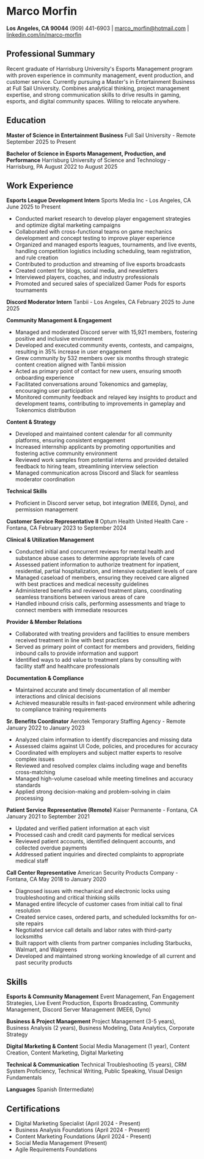
# Marco Morfin

**Los Angeles, CA 90044**
(909) 441-6903 | [marco_morfin@hotmail.com](mailto:marco_morfin@hotmail.com) | [linkedin.com/in/marco-morfin](https://www.linkedin.com/in/marco-morfin)

## Professional Summary

Recent graduate of Harrisburg University's Esports Management program with proven experience in community management, event production, and customer service. Currently pursuing a Master's in Entertainment Business at Full Sail University. Combines analytical thinking, project management expertise, and strong communication skills to drive results in gaming, esports, and digital community spaces. Willing to relocate anywhere.

## Education

**Master of Science in Entertainment Business**
Full Sail University - Remote
September 2025 to Present

**Bachelor of Science in Esports Management, Production, and Performance**
Harrisburg University of Science and Technology - Harrisburg, PA
August 2022 to August 2025

## Work Experience

**Esports League Development Intern**
Sports Media Inc - Los Angeles, CA
June 2025 to Present

- Conducted market research to develop player engagement strategies and optimize digital marketing campaigns
- Collaborated with cross-functional teams on game mechanics development and concept testing to improve player experience
- Organized and managed esports leagues, tournaments, and live events, handling competition logistics including scheduling, team registration, and rule creation
- Contributed to production and streaming of live esports broadcasts
- Created content for blogs, social media, and newsletters
- Interviewed players, coaches, and industry professionals
- Promoted and secured sales of specialized Gamer Pods for esports tournaments

**Discord Moderator Intern**
Tanbii - Los Angeles, CA
February 2025 to June 2025

**Community Management & Engagement**

- Managed and moderated Discord server with 15,921 members, fostering positive and inclusive environment
- Developed and executed community events, contests, and campaigns, resulting in 35% increase in user engagement
- Grew community by 532 members over six months through strategic content creation aligned with Tanbii mission
- Acted as primary point of contact for new users, ensuring smooth onboarding experience
- Facilitated conversations around Tokenomics and gameplay, encouraging user participation
- Monitored community feedback and relayed key insights to product and development teams, contributing to improvements in gameplay and Tokenomics distribution

**Content & Strategy**

- Developed and maintained content calendar for all community platforms, ensuring consistent engagement
- Increased internship applicants by promoting opportunities and fostering active community environment
- Reviewed work samples from potential interns and provided detailed feedback to hiring team, streamlining interview selection
- Managed communication across Discord and Slack for seamless moderator coordination

**Technical Skills**

- Proficient in Discord server setup, bot integration (MEE6, Dyno), and permission management

**Customer Service Representative II**
Optum Health United Health Care - Fontana, CA
February 2023 to September 2024

**Clinical & Utilization Management**

- Conducted initial and concurrent reviews for mental health and substance abuse cases to determine appropriate levels of care
- Assessed patient information to authorize treatment for inpatient, residential, partial hospitalization, and intensive outpatient levels of care
- Managed caseload of members, ensuring they received care aligned with best practices and medical necessity guidelines
- Administered benefits and reviewed treatment plans, coordinating seamless transitions between various areas of care
- Handled inbound crisis calls, performing assessments and triage to connect members with immediate resources

**Provider & Member Relations**

- Collaborated with treating providers and facilities to ensure members received treatment in line with best practices
- Served as primary point of contact for members and providers, fielding inbound calls to provide information and support
- Identified ways to add value to treatment plans by consulting with facility staff and healthcare professionals

**Documentation & Compliance**

- Maintained accurate and timely documentation of all member interactions and clinical decisions
- Achieved measurable results in fast-paced environment while adhering to compliance training requirements

**Sr. Benefits Coordinator**
Aerotek Temporary Staffing Agency - Remote
January 2022 to January 2023

- Analyzed claim information to identify discrepancies and missing data
- Assessed claims against UI Code, policies, and procedures for accuracy
- Coordinated with employers and subject matter experts to resolve complex issues
- Reviewed and resolved complex claims including wage and benefits cross-matching
- Managed high-volume caseload while meeting timelines and accuracy standards
- Applied strong decision-making and problem-solving in claim processing

**Patient Service Representative (Remote)**
Kaiser Permanente - Fontana, CA
January 2021 to September 2021

- Updated and verified patient information at each visit
- Processed cash and credit card payments for medical services
- Reviewed patient accounts, identified delinquent accounts, and collected overdue payments
- Addressed patient inquiries and directed complaints to appropriate medical staff

**Call Center Representative**
American Security Products Company - Fontana, CA
May 2018 to January 2020

- Diagnosed issues with mechanical and electronic locks using troubleshooting and critical thinking skills
- Managed entire lifecycle of customer cases from initial call to final resolution
- Created service cases, ordered parts, and scheduled locksmiths for on-site repairs
- Negotiated service call details and labor rates with third-party locksmiths
- Built rapport with clients from partner companies including Starbucks, Walmart, and Walgreens
- Developed and maintained strong working knowledge of all current and past security products

## Skills

**Esports & Community Management**
Event Management, Fan Engagement Strategies, Live Event Production, Esports Broadcasting, Community Management, Discord Server Management (MEE6, Dyno)

**Business & Project Management**
Project Management (3-5 years), Business Analysis (2 years), Business Modeling, Data Analytics, Corporate Strategy

**Digital Marketing & Content**
Social Media Management (1 year), Content Creation, Content Marketing, Digital Marketing

**Technical & Communication**
Technical Troubleshooting (5 years), CRM System Proficiency, Technical Writing, Public Speaking, Visual Design Fundamentals

**Languages**
Spanish (Intermediate)

## Certifications

- Digital Marketing Specialist (April 2024 - Present)
- Business Analysis Foundations (April 2024 - Present)
- Content Marketing Foundations (April 2024 - Present)
- Social Media Management (Present)
- Agile Requirements Foundations